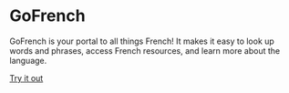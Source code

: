 # GoFrench
GoFrench is your portal to all things French! It makes it easy to look up words and phrases, access French resources, and learn more about the language.

[Try it out](https://johnspahr.github.io/GoFrench/index.html)
